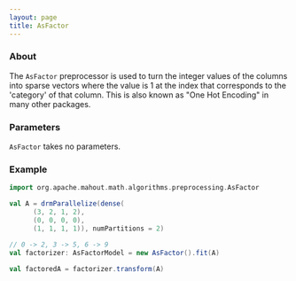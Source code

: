 ```yaml
---
layout: page
title: AsFactor
---
```



### About

The `AsFactor` preprocessor is used to turn the integer values of the columns into sparse vectors where the value is 1
 at the index that corresponds to the 'category' of that column.  This is also known as "One Hot Encoding" in many other
 packages. 
 

### Parameters

`AsFactor` takes no parameters.
 
### Example

```scala
import org.apache.mahout.math.algorithms.preprocessing.AsFactor

val A = drmParallelize(dense(
      (3, 2, 1, 2),
      (0, 0, 0, 0),
      (1, 1, 1, 1)), numPartitions = 2)

// 0 -> 2, 3 -> 5, 6 -> 9
val factorizer: AsFactorModel = new AsFactor().fit(A)

val factoredA = factorizer.transform(A)
```

